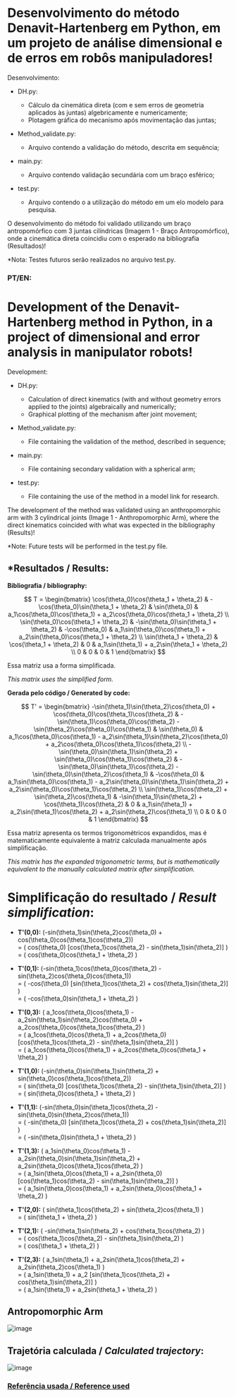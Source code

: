 # Desenvolvimento do método Denavit-Hartenberg em Python, em um projeto de análise dimensional e de erros em robôs manipuladores!

Desenvolvimento:
- DH.py:
  - Cálculo da cinemática direta (com e sem erros de geometria aplicados às juntas) algebricamente e numericamente;
  - Plotagem gráfica do mecanismo após movimentação das juntas;

- Method_validate.py:
  - Arquivo contendo a validação do método, descrita em sequência;

- main.py:
  - Arquivo contendo validação secundária com um braço esférico;

- test.py:
  - Arquivo contendo o a utilização do método em um elo modelo para pesquisa.

O desenvolvimento do método foi validado utilizando um braço antropomórfico com 3 juntas cilíndricas (Imagem 1 - Braço Antropomórfico), onde a cinemática direta coincidiu com o esperado na bibliografia (Resultados)!

*Nota: Testes futuros serão realizados no arquivo test.py.

### **PT/EN:** 
# Development of the Denavit-Hartenberg method in Python, in a project of dimensional and error analysis in manipulator robots!

Development:
- DH.py:
  - Calculation of direct kinematics (with and without geometry errors applied to the joints) algebraically and numerically;
  - Graphical plotting of the mechanism after joint movement;

- Method_validate.py:
  - File containing the validation of the method, described in sequence;

- main.py:
  - File containing secondary validation with a spherical arm;

- test.py:
  - File containing the use of the method in a model link for research.
 
The development of the method was validated using an anthropomorphic arm with 3 cylindrical joints (Image 1 - Anthropomorphic Arm), where the direct kinematics coincided with what was expected in the bibliography (Results)!

*Note: Future tests will be performed in the test.py file.


## *Resultados / Results:

**Bibliografia / bibliography:**

$$
T = \begin{bmatrix}
\cos(\theta_0)\cos(\theta_1 + \theta_2) & -\cos(\theta_0)\sin(\theta_1 + \theta_2) & \sin(\theta_0) & a_1\cos(\theta_0)\cos(\theta_1) + a_2\cos(\theta_0)\cos(\theta_1 + \theta_2) \\
\sin(\theta_0)\cos(\theta_1 + \theta_2) & -\sin(\theta_0)\sin(\theta_1 + \theta_2) & -\cos(\theta_0) & a_1\sin(\theta_0)\cos(\theta_1) + a_2\sin(\theta_0)\cos(\theta_1 + \theta_2) \\
\sin(\theta_1 + \theta_2) & \cos(\theta_1 + \theta_2) & 0 & a_1\sin(\theta_1) + a_2\sin(\theta_1 + \theta_2) \\
0 & 0 & 0 & 1
\end{bmatrix}
$$

Essa matriz usa a forma simplificada.

*This matrix uses the simplified form.*

**Gerada pelo código / Generated by code:**

$$
T' = \begin{bmatrix}
-\sin(\theta_1)\sin(\theta_2)\cos(\theta_0) + \cos(\theta_0)\cos(\theta_1)\cos(\theta_2) & -\sin(\theta_1)\cos(\theta_0)\cos(\theta_2) - \sin(\theta_2)\cos(\theta_0)\cos(\theta_1) & \sin(\theta_0) & a_1\cos(\theta_0)\cos(\theta_1) - a_2\sin(\theta_1)\sin(\theta_2)\cos(\theta_0) + a_2\cos(\theta_0)\cos(\theta_1)\cos(\theta_2) \\
-\sin(\theta_0)\sin(\theta_1)\sin(\theta_2) + \sin(\theta_0)\cos(\theta_1)\cos(\theta_2) & -\sin(\theta_0)\sin(\theta_1)\cos(\theta_2) - \sin(\theta_0)\sin(\theta_2)\cos(\theta_1) & -\cos(\theta_0) & a_1\sin(\theta_0)\cos(\theta_1) - a_2\sin(\theta_0)\sin(\theta_1)\sin(\theta_2) + a_2\sin(\theta_0)\cos(\theta_1)\cos(\theta_2) \\
\sin(\theta_1)\cos(\theta_2) + \sin(\theta_2)\cos(\theta_1) & -\sin(\theta_1)\sin(\theta_2) + \cos(\theta_1)\cos(\theta_2) & 0 & a_1\sin(\theta_1) + a_2\sin(\theta_1)\cos(\theta_2) + a_2\sin(\theta_2)\cos(\theta_1) \\
0 & 0 & 0 & 1
\end{bmatrix}
$$

Essa matriz apresenta os termos trigonométricos expandidos, mas é matematicamente equivalente à matriz calculada manualmente após simplificação.

*This matrix has the expanded trigonometric terms, but is mathematically equivalent to the manually calculated matrix after simplification.*

# Simplificação do resultado / *Result simplification*:

- **T'(0,0):** \(-sin(\theta_1)sin(\theta_2)cos(\theta_0) + cos(\theta_0)cos(\theta_1)cos(\theta_2)\)  
  = \( cos(\theta_0) [cos(\theta_1)cos(\theta_2) - sin(\theta_1)sin(\theta_2)] \)  
  = \( cos(\theta_0)cos(\theta_1 + \theta_2) \)
  
- **T'(0,1):** \(-sin(\theta_1)cos(\theta_0)cos(\theta_2) - sin(\theta_2)cos(\theta_0)cos(\theta_1)\)  
  = \( -cos(\theta_0) [sin(\theta_1)cos(\theta_2) + cos(\theta_1)sin(\theta_2)] \)  
  = \( -cos(\theta_0)sin(\theta_1 + \theta_2) \)

- **T'(0,3):** \( a_1cos(\theta_0)cos(\theta_1) - a_2sin(\theta_1)sin(\theta_2)cos(\theta_0) + a_2cos(\theta_0)cos(\theta_1)cos(\theta_2) \)  
  = \( a_1cos(\theta_0)cos(\theta_1) + a_2cos(\theta_0) [cos(\theta_1)cos(\theta_2) - sin(\theta_1)sin(\theta_2)] \)  
  = \( a_1cos(\theta_0)cos(\theta_1) + a_2cos(\theta_0)cos(\theta_1 + \theta_2) \)

- **T'(1,0):** \(-sin(\theta_0)sin(\theta_1)sin(\theta_2) + sin(\theta_0)cos(\theta_1)cos(\theta_2)\)  
  = \( sin(\theta_0) [cos(\theta_1)cos(\theta_2) - sin(\theta_1)sin(\theta_2)] \)  
  = \( sin(\theta_0)cos(\theta_1 + \theta_2) \)

- **T'(1,1):** \(-sin(\theta_0)sin(\theta_1)cos(\theta_2) - sin(\theta_0)sin(\theta_2)cos(\theta_1)\)  
  = \( -sin(\theta_0) [sin(\theta_1)cos(\theta_2) + cos(\theta_1)sin(\theta_2)] \)  
  = \( -sin(\theta_0)sin(\theta_1 + \theta_2) \)

- **T'(1,3):** \( a_1sin(\theta_0)cos(\theta_1) - a_2sin(\theta_0)sin(\theta_1)sin(\theta_2) + a_2sin(\theta_0)cos(\theta_1)cos(\theta_2) \)  
  = \( a_1sin(\theta_0)cos(\theta_1) + a_2sin(\theta_0) [cos(\theta_1)cos(\theta_2) - sin(\theta_1)sin(\theta_2)] \)  
  = \( a_1sin(\theta_0)cos(\theta_1) + a_2sin(\theta_0)cos(\theta_1 + \theta_2) \)

- **T'(2,0):** \( sin(\theta_1)cos(\theta_2) + sin(\theta_2)cos(\theta_1) \)  
  = \( sin(\theta_1 + \theta_2) \)

- **T'(2,1):** \( -sin(\theta_1)sin(\theta_2) + cos(\theta_1)cos(\theta_2) \)  
  = \( cos(\theta_1)cos(\theta_2) - sin(\theta_1)sin(\theta_2) \)  
  = \( cos(\theta_1 + \theta_2) \)

- **T'(2,3):** \( a_1sin(\theta_1) + a_2sin(\theta_1)cos(\theta_2) + a_2sin(\theta_2)cos(\theta_1) \)  
  = \( a_1sin(\theta_1) + a_2 [sin(\theta_1)cos(\theta_2) + cos(\theta_1)sin(\theta_2)] \)  
  = \( a_1sin(\theta_1) + a_2sin(\theta_1 + \theta_2) \)

## **Antropomorphic Arm**

![image](https://github.com/user-attachments/assets/fb2276c0-c112-48a9-955f-f4f296786b1b)

## **Trajetória calculada / *Calculated trajectory*:**

![image](https://github.com/user-attachments/assets/b30c4a6f-b0bd-4a3a-b591-6b1ac08d5baf)


### [Referência usada / Reference used](https://link.springer.com/book/10.1007/978-1-84628-642-1)

